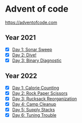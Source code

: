 # Advent of code

https://adventofcode.com

## Year 2021

- [x] [Day 1: Sonar Sweep](https://adventofcode.com/2021/day/1)
- [x] [Day 2: Dive!](https://adventofcode.com/2021/day/2)
- [x] [Day 3: Binary Diagnostic](https://adventofcode.com/2021/day/3)

## Year 2022

- [x] [Day 1: Calorie Counting](https://adventofcode.com/2022/day/1)
- [x] [Day 2: Rock Paper Scissors](https://adventofcode.com/2022/day/2)
- [x] [Day 3: Rucksack Reorganization](https://adventofcode.com/2022/day/3)
- [x] [Day 4: Camp Cleanup](https://adventofcode.com/2022/day/4)
- [x] [Day 5: Supply Stacks](https://adventofcode.com/2022/day/5)
- [x] [Day 6: Tuning Trouble](https://adventofcode.com/2022/day/6)
